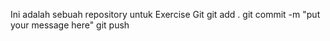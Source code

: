 Ini adalah sebuah repository untuk Exercise Git
git add .
git commit -m "put your message here"
git push